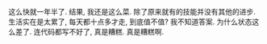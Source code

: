 这么快就一年半了. 结果, 我还是这么菜. 除了原来就有的技能并没有其他的进步. 生活实在是太累了, 每天都十点多才走, 到底值不值? 我不知道答案. 为什么状态这么差了. 连代码都写不好了, 真是糟糕. 真是糟糕啊.
